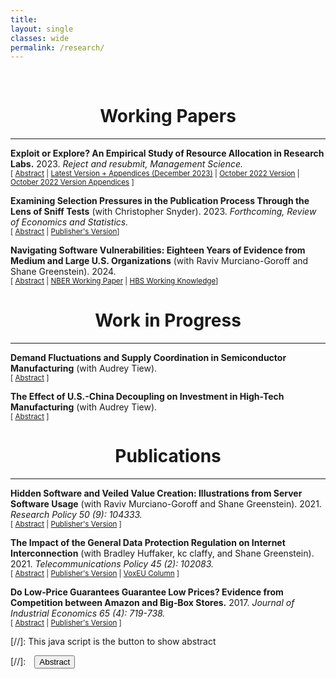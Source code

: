 ```yaml
---
title: 
layout: single
classes: wide
permalink: /research/
---
```

<br/> 

<!-- Google Tag Manager (noscript) -->
<!-- End Google Tag Manager (noscript) -->

# <center> Working Papers </center>
- - -

**Exploit or Explore? An Empirical Study of Resource Allocation in Research Labs.** 
2023.
*Reject and resubmit, Management Science.*
<br/>
<small>[ <a href="#/" onclick="visib('ee')">Abstract</a> | [Latest Version + Appendices (December 2023)][biolab_paper] | [October 2022 Version][ee_paper] | [October 2022 Version Appendices][ee_app] ] </small>

<div id="ee" style="display: none; text-align: justify; line-height: 1.2" ><small>
Balancing exploitation and exploration in resource allocation under incomplete information is a classic problem in operations management theory. Yet little research has empirically studied how and how well decision-makers make the exploitation-exploration tradeoff in a complex real-world situation. This paper empirically studies how a group of large publicly funded research labs traded off the exploitation of safe projects to maximize short-term productivity versus the exploration of high-variance projects to acquire information and improve long-term productivity. Using granular data on the allocation of almost one million input bundles to more than 300,000 research projects from 2000 to 2015, we model the resource allocation process as a multi-armed bandit and estimate a dynamic structural model to reveal how these labs balanced exploitation and exploration. We find the labs' decision model strongly resembles a simple Upper Confidence Bound (UCB) index. Estimates of the model’s free parameters suggest that the labs explored extensively. Counterfactual simulations show that exploration substantially increased the labs’ productivity---had they not explored, their output quantity would have decreased by 51%, and their citations would have decreased by 57%. Further simulations demonstrate that the labs' decision model outperformed popular alternative allocation models, including the Gittins Index, Thompson Sampling, and Explore-Then-Commit. Additionally, processes that promoted information utilization during allocation contributed to better outcomes. Had the labs not collected and performed data analytics on the information revealed during exploration, they would have saved 3% of funding but lowered output quantity by 7% and citations by 9%. 
</small><br><br/></div>

[biolab_paper]: https://ranzhuo17.github.io/files/biolab_Zhuo.pdf
[ee_paper]: https://ranzhuo17.github.io/files/RanZhuo_JMP_main_current.pdf
[ee_app]:https://ranzhuo17.github.io/files/RanZhuo_JMP_appendices_current.pdf


**Examining Selection Pressures in the Publication Process Through the Lens of Sniff Tests** 
(with Christopher Snyder). 2023.
*Forthcoming, Review of Economics and Statistics.*
<br/>
<small>[ <a href="#/" onclick="visib('bias')">Abstract</a> | [Publisher's Version][pub_pub]] </small>

<div id="bias" style="display: none; text-align: justify; line-height: 1.2" ><small>
The increasing demand for empirical rigor has led to the growing use of auxiliary tests (balance, pre-trends, over-identification, placebo, etc.) to help assess the credibility of a paper's main results. We dub these ``sniff tests'' because rejection is bad news for the author and standards for passing are informal. We use these sniff tests---a sample of nearly 30,000 hand collected from scores of economics journals---as a lens to examine selection pressures in the publication process. We derive bounds under plausible nonparametric assumptions on the latent proportion of significant sniff tests removed by the publication process (whether by p-hacking
or relegation to the file drawer) and the proportion whose significance was due to true misspecification, not bad luck. For the subsample of balance tests in randomized controlled trials, we find that the publication process removed at least 30% of significant p-values. For the subsample of other tests, we find a that at least 40% of significant p-values indicated true misspecification. We use textual analysis to assess whether authors over-attribute significant sniff tests to bad luck.
</small><br><br/></div>

[pub_pub]:https://direct.mit.edu/rest/article-abstract/doi/10.1162/rest_a_01410/119486/Examining-Selection-Pressures-in-the-Publication?redirectedFrom=fulltext

**Navigating Software Vulnerabilities: Eighteen Years of Evidence from Medium and Large U.S. Organizations** 
(with Raviv Murciano-Goroff and Shane Greenstein). 2024.
<br/>
<small>[ <a href="#/" onclick="visib('oss2')">Abstract</a> | [NBER Working Paper][oss_paper] | [HBS Working Knowledge][HBS_working_knowledge]] </small>

<div id="oss2" style="display: none; text-align: justify; line-height: 1.2" ><small>
How prevalent are severe software vulnerabilities, how fast do software users respond to the availability of secure versions, and what determines the variance in the installation distribution? Using the largest dataset ever assembled on user updates, tracking server software updates by over 150,000 medium and large U.S. organizations between 2000 and 2018, this study finds widespread usage of server software with known vulnerabilities, with 57% of organizations using software with severe security vulnerabilities even when secure versions were available. The study estimates several different reduced-form models to examine which organization characteristics correlate with higher vulnerability prevalence and which update characteristics causally explain higher responsiveness to the releases of secure versions. The disclosure of severe vulnerability fixes in software updates does not jolt all organizations into installing them. Factors related to the cost of updating, such as whether the software is hosted on a cloud-based platform and whether the update is an incremental change or a major overhaul, play an important role. Observables cannot easily explain much variation. These findings underscore the urgent need to incorporate organizations' relative (in)attentiveness to act on software update releases into the design of cybersecurity policies.
</small><br><br/></div>

[HBS_working_knowledge]: https://hbswk.hbs.edu/item/why-companies-shouldnt-delay-software-updates-even-after-crowdstrikes-flaw?utm_source=ActiveCampaign&utm_medium=email&utm_content=Software%20updates%20and%20CrowdStrike%20%7C%20Physician%20burnout%20and%20AI&utm_campaign=WK%20Newsletter%208-14-2024

[oss_paper]:https://www.nber.org/papers/w32696#:~:text=Using%20the%20largest%20dataset%20ever,using%20software%20with%20severe%20security


# <center> Work in Progress </center>
- - -

**Demand Fluctuations and Supply Coordination in Semiconductor Manufacturing** 
(with Audrey Tiew).
<br/>
<small>[ <a href="#/" onclick="visib('semi')">Abstract</a> ] </small>

<div id="semi" style="display: none; text-align: justify; line-height: 1.2" ><small>
We study how supply capacity coordination can reduce social inefficiency from demand uncertainty and market power in the context of the semiconductor manufacturing industry. Market power generates misalignment between firm profit-maximizing capacity investments and welfare-maximizing capacity investments. To quantify the extent of this inefficiency and explore how various forms of supply coordination can mitigate it, we estimate a static structural model of semiconductor demand and a dynamic model of supply-side investment in technology and capacity. The data we have assembled to perform this exercise are, to our knowledge, the most comprehensive data on the industry in academic research. We obtain: (i) detailed proprietary buyer-level product demand data, covering around 20% of world orders, from 2004 to 2015, and (ii) proprietary world-wide, plant-level technology and capacity investment in semiconductor manufacturing plants from 1995 to 2015. We compare in counterfactual scenarios the relative efficacy of various forms of supply coordination (e.g., social planner, monopoly manufacturer, coordination on technology and capacity investment but competition in product market) in reducing inefficiency.
</small><br><br/></div>

**The Effect of U.S.-China Decoupling on Investment in High-Tech Manufacturing** 
(with Audrey Tiew).
<br/>
<small>[ <a href="#/" onclick="visib('semi_2')">Abstract</a> ] </small>

<div id="semi_2" style="display: none; text-align: justify; line-height: 1.2" ><small>
High-tech manufacturing is often characterized by rapid technology turnover, frequent and substantial investment fixed-costs, and significant economies of scale. Recent national policies emphasizing domestic self-reliance in the U.S. and China highlight potential interactions between these industry characteristics and national security considerations. In this paper, we study the effect of U.S.-China decoupling on investments in contract manufacturing capacity for semiconductor chips. Our unique dataset combines a comprehensive sample of worldwide plant-level capacity investments and a representative sample of global contract manufacturing orders for semiconductors on a quarterly basis from 2004 to 2015. We use this data to estimate: (i) a static model of manufacturing contracts, and (ii) a dynamic structural model of manufacturers' capacity investment decisions. Using counterfactuals, we explore a large global semiconductor manufacturer's potential responses to geographically specific national policies affecting investment incentives. 
</small><br><br/></div>

# <center> Publications </center>
- - -

**Hidden Software and Veiled Value Creation: Illustrations from Server Software Usage** 
(with Raviv Murciano-Goroff and Shane Greenstein). 2021.
*Research Policy 50 (9): 104333.*
<br/>
<small>[ <a href="#/" onclick="visib('hs')">Abstract</a> | [Publisher's Version][hs_pub] ] </small>

<div id="hs" style="display: none; text-align: justify; line-height: 1.2" ><small>
How do you measure the value of a commodity that transacts at a price of zero from an economic standpoint? This study examines the potential for and extent of omission and misattribution in standard approaches to economic accounting with regards to open source software, an unpriced commodity in the digital economy. The study is the first to follow usage and upgrading of unpriced software over a long period of time. It finds evidence that software updates mislead analyses of sources of firm productivity and identifies several mechanisms that create issues for mismeasurement. To illustrate these mechanisms, this study closely examines one asset that plays a critical role in the digital economic activity, web server software. We analyze the largest dataset ever compiled on web server use in the United States and link it to disaggregated information on over 200,000 medium to large organizations in the United States between 2001 and 2018. In our sample, we find that the omission of economic value created by web server software is substantial and that this omission indicates there is over $4.5 billion dollars of mismeasurement of server software across organizations in the United States. This mismeasurement varies by organization age, geography, industry and size. We also find that dynamic behavior, such as improvements of server technology and entry of new products, further exacerbates economic mismeasurement. 
</small><br><br/></div>

[hs_pub]: https://www.sciencedirect.com/science/article/abs/pii/S0048733321001323

**The Impact of the General Data Protection Regulation on Internet Interconnection** 
(with Bradley Huffaker, kc claffy, and Shane Greenstein). 2021.
*Telecommunications Policy 45 (2): 102083.*
<br/>
<small>[ <a href="#/" onclick="visib('gdpr')">Abstract</a> | [Publisher's Version][gdpr_pub] | [VoxEU Column][VoxEU_column] ] </small>

<div id="gdpr" style="display: none; text-align: justify; line-height: 1.2" ><small>
The Internet comprises thousands of independently operated networks, interconnected using bilaterally negotiated data exchange agreements. The European Union (EU)'s General Data Protection Regulation (GDPR) imposes strict restrictions on handling of personal data of European Economic Area (EEA) residents. A close examination of the text of the law suggests significant cost to application firms. Available empirical evidence confirms reduction in data usage in the EEA relative to other markets. We investigate whether this decline in derived demand for data exchange impacts EEA networks' decisions to interconnect relative to those of non-EEA OECD networks. Our data consists of a large sample of interconnection agreements between networks globally in 2015–2019. All evidence estimates zero effects: the number of observed agreements, the inferred agreement types, and the number of observed IP-address-level interconnection points per agreement. We also find economically small effects of the GDPR on the entry and the observed number of customers of networks. We conclude there is no visible short run effects of the GDPR on these measures at the internet layer.
</small><br><br/></div>

[gdpr_pub]: https://www.sciencedirect.com/science/article/abs/pii/S0308596120301737
[VoxEU_column]: https://cepr.org/voxeu/columns/gdpr-and-internet-interconnection


**Do Low‐Price Guarantees Guarantee Low Prices? Evidence from Competition between Amazon and Big‐Box Stores.** 
2017.
*Journal of Industrial Economics 65 (4): 719-738.*
<br/>
<small>[ <a href="#/" onclick="visib('pm')">Abstract</a> | [Publisher's Version][pm_pub] ] </small>

<div id="pm" style="display: none; text-align: justify; line-height: 1.2" ><small>
It has long been understood in theory that price-match guarantees can be anticompetitive, but to date, scant empirical evidence is available outside of some narrow markets. This paper broadens the scope of empirical analysis, studying a wide range of products sold on a national online market. Using an algorithm that extracts data from charts, I obtain a novel source of data from online price trackers. I examine prices of goods sold on Amazon before and after two big-box stores (Target and Best Buy) announced a guarantee to match Amazon's prices. Employing both difference-in-difference and regression-discontinuity approaches, I robustly estimate a positive causal effect of six percentage points. The effect was heterogeneous, with larger price increases for initially lower-priced items. My results support anticompetitive theories which predict price increases for Amazon, a firm that did not adopt the guarantee, and are consistent with plausible mechanisms for the heterogeneous impact.
</small><br><br/></div>

[pm_pub]: https://onlinelibrary.wiley.com/doi/10.1111/joie.12154


[//]: This java script is the button to show abstract
<script>
 function visib(id) {
  var x = document.getElementById(id);
  if (x.style.display === "block") {
    x.style.display = "none";
  } else {
    x.style.display = "block";
  }
}
</script>

[//]:&emsp;<button onclick="visib('polariz')" class="btn btn--inverse btn--small">Abstract</button>
